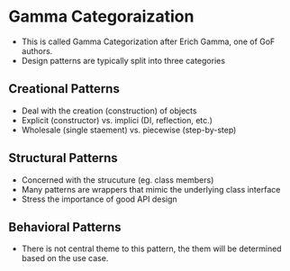 # Gamma Categoraization

* This is called Gamma Categorization after Erich Gamma, one of GoF authors.
* Design patterns are typically split into three categories

## Creational Patterns

- Deal with the creation (construction) of objects
- Explicit (constructor) vs. implici (DI, reflection, etc.)
- Wholesale (single staement) vs. piecewise (step-by-step)

## Structural Patterns

- Concerned with the strucuture (eg. class members)
- Many patterns are wrappers that mimic the underlying class interface
- Stress the importance of good API design

## Behavioral Patterns

- There is not central theme to this pattern, the them will be determined based on the use case.